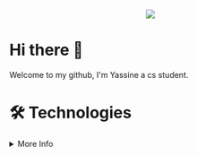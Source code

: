<h1 align="center">
 <img src="https://user-images.githubusercontent.com/49686277/109705521-4e6b1300-7bb1-11eb-8380-48681240721a.png" />
</h1>

# Hi there 👋
<p> Welcome to my github, I'm Yassine a cs student. </p>

# 🛠️ Technologies
<details>
  <summary>More Info</summary>

  ### Programing Language & Technologies :
  <p>Python3, HTML5, CSS3, Bootstrap5</p>
   <span><img src="https://cdn.jsdelivr.net/gh/devicons/devicon@latest/icons/python/python-original.svg" width="30px"></span>&nbsp;
   <span> <img src= "https://cdn.worldvectorlogo.com/logos/html-1.svg" width="30px"><span>&nbsp;
   <span> <img src= "https://cdn.worldvectorlogo.com/logos/css-3.svg" width="30px"><span>&nbsp;
   <span> <img src= "https://cdn.worldvectorlogo.com/logos/bootstrap-5-1.svg" width="30px"><span>&nbsp;



  ### Frameworks I use:
   <p>Flask </p> 
   <span><img src="https://cdn.jsdelivr.net/gh/devicons/devicon@latest/icons/flask/flask-original.svg" width="30px"></span>&nbsp;

  ### Database I use:
   <p>MySQL, PostgreSQL, SQLite </p>
   <span><img src="https://cdn.jsdelivr.net/gh/devicons/devicon@latest/icons/mysql/mysql-original.svg" width="30px"></span>&nbsp;
   <span><img src="https://cdn.jsdelivr.net/gh/devicons/devicon@latest/icons/postgresql/postgresql-original.svg" width="30px"></span>&nbsp;
   <span><img src="https://cdn.jsdelivr.net/gh/devicons/devicon@latest/icons/sqlite/sqlite-original.svg" width="30px"></span>&nbsp;


  ### Tools I use:
   <p>Git, Tableau, Vscode, PyCharm, Power-Bi </p>
   <span> <img src="https://cdn.jsdelivr.net/gh/devicons/devicon@latest/icons/git/git-plain.svg" width="30px"></span>&nbsp;
   <span> <img src="https://cdn.worldvectorlogo.com/logos/tableau-software.svg" width="30px"></span>&nbsp;
   <span> <img src="https://avatars.githubusercontent.com/u/10251060?s=200&v=4" width="30px"></span>&nbsp;
   <span> <img src="https://cdn.jsdelivr.net/gh/devicons/devicon/icons/vscode/vscode-original.svg" width="30px"></span>&nbsp;
   <span> <img src="https://upload.wikimedia.org/wikipedia/commons/1/1d/PyCharm_Icon.svg" width="30px"></span>&nbsp;
   <span> <img src= "https://cdn.worldvectorlogo.com/logos/power-bi.svg" width="30px"><span>&nbsp;

 

</details>

